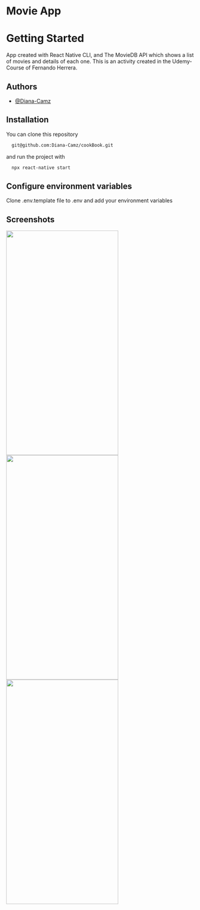 # Movie App
# Getting Started

App created with React Native CLI, and The MovieDB API which shows a list of movies and details of each one.
This is an activity created in the Udemy-Course of Fernando Herrera.

## Authors

- [@Diana-Camz](https://www.github.com/octokatherine)


## Installation

You can clone this repository 
```bash
  git@github.com:Diana-Camz/cookBook.git
```
and run the project with
```bash
  npx react-native start
```
## Configure environment variables
Clone .env.template file to .env and add your environment variables

## Screenshots

<img src='https://github.com/Diana-Camz/MovieApp/assets/89281129/eecde1c1-ce64-4454-be1e-4bfb4ee1b6be' width="300" height="600">
<img src='https://github.com/Diana-Camz/MovieApp/assets/89281129/96e632a3-dc9f-4b4e-912f-3c77a8eb04dc' width="300" height="600">
<img src='https://github.com/Diana-Camz/MovieApp/assets/89281129/a865294b-aa78-496f-9760-835d9efd1556' width="300" height="600">




